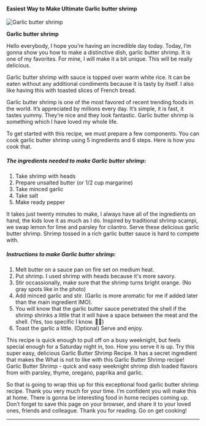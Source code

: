             

#### Easiest Way to Make Ultimate Garlic butter shrimp

![Garlic butter shrimp](https://img-global.cpcdn.com/recipes/c1f4ddcd529e596c/751x532cq70/garlic-butter-shrimp-recipe-main-photo.jpg)

**Garlic butter shrimp**

Hello everybody, I hope you’re having an incredible day today. Today, I’m gonna show you how to make a distinctive dish, garlic butter shrimp. It is one of my favorites. For mine, I will make it a bit unique. This will be really delicious.

Garlic butter shrimp with sauce is topped over warm white rice. It can be eaten without any additional condiments because it is tasty by itself. I also like having this with toasted slices of French bread.

Garlic butter shrimp is one of the most favored of recent trending foods in the world. It’s appreciated by millions every day. It’s simple, it is fast, it tastes yummy. They’re nice and they look fantastic. Garlic butter shrimp is something which I have loved my whole life.

To get started with this recipe, we must prepare a few components. You can cook garlic butter shrimp using 5 ingredients and 6 steps. Here is how you cook that.

##### The ingredients needed to make Garlic butter shrimp:

1.  Take shrimp with heads
2.  Prepare unsalted butter (or 1/2 cup margarine)
3.  Take minced garlic
4.  Take salt
5.  Make ready pepper

It takes just twenty minutes to make, I always have all of the ingredients on hand, the kids love it as much as I do. Inspired by traditional shrimp scampi, we swap lemon for lime and parsley for cilantro. Serve these delicious garlic butter shrimp. Shrimp tossed in a rich garlic butter sauce is hard to compete with.

##### Instructions to make Garlic butter shrimp:

1.  Melt butter on a sauce pan on fire set on medium heat.
2.  Put shrimp. I used shrimp with heads because it's more savory.
3.  Stir occassionally, make sure that the shrimp turns bright orange. (No gray spots like in the photo)
4.  Add minced garlic and stir. (Garlic is more aromatic for me if added later than the main ingredient IMO).
5.  You will know that the garlic butter sauce penetrated the shell if the shrimp shrinks a little that it will have a space between the meat and the shell. (Yes, too specific I know. 🥴😝)
6.  Toast the garlic a little. (Optional) Serve and enjoy.

This recipe is quick enough to pull off on a busy weeknight, but feels special enough for a Saturday night in, too. How you serve it is up. Try this super easy, delicious Garlic Butter Shrimp Recipe. It has a secret ingredient that makes the What is not to like with this Garlic Butter Shrimp recipe! Garlic Butter Shrimp - quick and easy weeknight shrimp dish loaded flavors from with parsley, thyme, oregano, paprika and garlic.

So that is going to wrap this up for this exceptional food garlic butter shrimp recipe. Thank you very much for your time. I’m confident you will make this at home. There is gonna be interesting food in home recipes coming up. Don’t forget to save this page on your browser, and share it to your loved ones, friends and colleague. Thank you for reading. Go on get cooking!

* * *